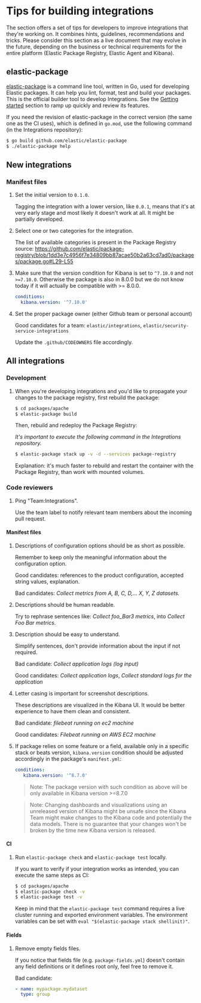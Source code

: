 # Tips for building integrations

The section offers a set of tips for developers to improve integrations that they're working on. It combines hints, guidelines,
recommendations and tricks. Please consider this section as a live document that may evolve in the future, depending
on the business or technical requirements for the entire platform (Elastic Package Registry, Elastic Agent and Kibana).

## elastic-package

[elastic-package](https://github.com/elastic/elastic-package) is a command line tool, written in Go, used for developing Elastic packages. It can help you lint,
format, test and build your packages. This is the official builder tool to develop Integrations. See the
[Getting started](https://github.com/elastic/elastic-package#getting-started) section to ramp up quickly and review its features.

If you need the revision of elastic-package in the correct version (the same one as the CI uses), which is defined in `go.mod`, use the following command
(in the Integrations repository):

```bash
$ go build github.com/elastic/elastic-package
$ ./elastic-package help
```

## New integrations

### Manifest files

1. Set the initial version to `0.1.0`.

   Tagging the integration with a lower version, like `0.0.1`, means that it's at very early stage and most likely
   it doesn't work at all. It might be partially developed.

2. Select one or two categories for the integration.

   The list of available categories is present in the Package Registry source: https://github.com/elastic/package-registry/blob/1dd3e7c4956f7e34809bb87acae50b2a63cd7ad0/packages/package.go#L29-L55

3. Make sure that the version condition for Kibana is set to `^7.10.0` and not `>=7.10.0`. Otherwise the package is also in 8.0.0 but we do not know today if it will actually be compatible with >= 8.0.0.

   ```yaml
   conditions:
     kibana.version: '^7.10.0'
   ```

4. Set the proper package owner (either Github team or personal account)

   Good candidates for a team: `elastic/integrations`, `elastic/security-service-integrations`

   Update the `.github/CODEOWNERS` file accordingly.

## All integrations

### Development

1. When you're developing integrations and you'd like to propagate your changes to the package registry, first rebuild the package:

   ```bash
   $ cd packages/apache
   $ elastic-package build
   ```

   Then, rebuild and redeploy the Package Registry:

   _It's important to execute the following command in the Integrations repository._

   ```bash
   $ elastic-package stack up -v -d --services package-registry
   ```

   Explanation: it's much faster to rebuild and restart the container with the Package Registry, than work with
   mounted volumes.

### Code reviewers

1. Ping "Team:Integrations".

   Use the team label to notify relevant team members about the incoming pull request.

#### Manifest files

1. Descriptions of configuration options should be as short as possible.

   Remember to keep only the meaningful information about the configuration option.

   Good candidates: references to the product configuration, accepted string values, explanation.

   Bad candidates: *Collect metrics from A, B, C, D,... X, Y, Z datasets.*

2. Descriptions should be human readable.

   Try to rephrase sentences like: *Collect foo_Bar3 metrics*, into *Collect Foo Bar metrics*.

3. Description should be easy to understand.

   Simplify sentences, don't provide information about the input if not required.

   Bad candidate: *Collect application logs (log input)*

   Good candidates: *Collect application logs*, *Collect standard logs for the application*

4. Letter casing is important for screenshot descriptions.

   These descriptions are visualized in the Kibana UI. It would be better experience to have them clean and consistent.

   Bad candidate: *filebeat running on ec2 machine*

   Good candidates: *Filebeat running on AWS EC2 machine*

5. If package relies on some feature or a field, available only in a specific stack or beats version, `kibana.version` condition should be adjusted accordingly in the package's `manifest.yml`:
   ```yaml
   conditions:
      kibana.version: '^8.7.0'
   ```
   > Note: The package version with such condition as above will be only available in Kibana version >=8.7.0

   > Note: Changing dashboards and visualizations using an unreleased version of Kibana might be unsafe since the Kibana Team might make changes to the Kibana code and potentially the data models. There is no guarantee that your changes won't be broken by the time new Kibana version is released.

#### CI

1. Run `elastic-package check` and `elastic-package test` locally.

   If you want to verify if your integration works as intended, you can execute the same steps as CI:

   ```bash
   $ cd packages/apache
   $ elastic-package check -v
   $ elastic-package test -v
   ```

   Keep in mind that the `elastic-package test` command requires a live cluster running and exported environment variables.
   The environment variables can be set with `eval "$(elastic-package stack shellinit)"`.


#### Fields

1. Remove empty fields files.

   If you notice that fields file (e.g. `package-fields.yml`) doesn't contain any field definitions or it defines root only,
   feel free to remove it.

   Bad candidate:
   ```yaml
   - name: mypackage.mydataset
     type: group
   ```
